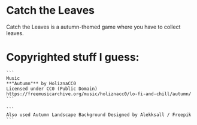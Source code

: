 # Catch the Leaves

Catch the Leaves is a autumn-themed game where you have to collect leaves.


# Copyrighted stuff I guess:

    ``` 
    Music 
    **"Autumn"** by HoliznaCC0  
    Licensed under CC0 (Public Domain) 
    https://freemusicarchive.org/music/holiznacc0/lo-fi-and-chill/autumn/
    ```

    ```
    Also used Autumn Landscape Background Designed by Alekksall / Freepik
    ```